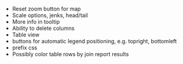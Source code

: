 * Reset zoom button for map
* Scale options, jenks, head/tail
* More info in tooltip
* Ability to delete columns
* Table view
* buttons for automatic legend positioning, e.g. topright, bottomleft
* prefix css
* Possibly color table rows by join report results